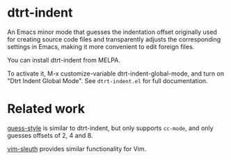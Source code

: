 # dtrt-indent

An Emacs minor mode that guesses the indentation offset originally used for creating source code files and transparently adjusts the corresponding settings in Emacs, making it more convenient to edit foreign files.

You can install dtrt-indent from MELPA.

To activate it, M-x customize-variable dtrt-indent-global-mode, and turn on
"Dtrt Indent Global Mode". See `dtrt-indent.el` for full documentation.

# Related work

[guess-style](https://nschum.de/src/emacs/guess-style/) is similar to dtrt-indent, but only supports `cc-mode`, and only guesses offsets of 2, 4 and 8.

[vim-sleuth](https://github.com/tpope/vim-sleuth) provides similar functionality for Vim.
